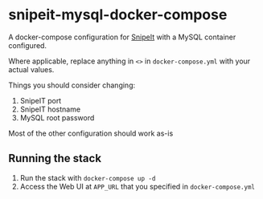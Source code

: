 # snipeit-mysql-docker-compose

A docker-compose configuration for [SnipeIt](https://github.com/snipe/snipe-it) with a MySQL container configured.

Where applicable, replace anything in `<>` in `docker-compose.yml` with your actual values. 

Things you should consider changing:

1. SnipeIT port
2. SnipeIT hostname
3. MySQL root password

Most of the other configuration should work as-is

## Running the stack

1. Run the stack with `docker-compose up -d`
2. Access the Web UI at `APP_URL` that you specified in `docker-compose.yml`
